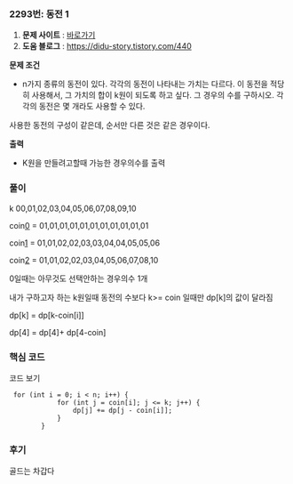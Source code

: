 ### 2293번: 동전 1

1. **문제 사이트** : [바로가기](https://www.acmicpc.net/problem/2293)
2. **도움 블로그** : https://didu-story.tistory.com/440

**문제 조건**
- n가지 종류의 동전이 있다. 각각의 동전이 나타내는 가치는 다르다. 이 동전을 적당히 사용해서, 그 가치의 합이 k원이 되도록 하고 싶다. 그 경우의 수를 구하시오. 각각의 동전은 몇 개라도 사용할 수 있다.

사용한 동전의 구성이 같은데, 순서만 다른 것은 같은 경우이다.

**출력**  
- K원을 만들려고할때 가능한 경우의수를 출력 
### 풀이
 k             00,01,02,03,04,05,06,07,08,09,10
 
coin[0](1) = 01,01,01,01,01,01,01,01,01,01,01

coin[1](2) = 01,01,02,02,03,03,04,04,05,05,06

coin[2](5) = 01,01,02,02,03,04,05,06,07,08,10

0일때는 아무것도 선택안하는 경우의수 1개

내가 구하고자 하는 k원일때 동전의 수보다 k>= coin 일때만 
dp[k]의 값이 달라짐  

dp[k] = dp[k-coin[i]]


dp[4] = dp[4]+ dp[4-coin]

### 핵심 코드

코드 보기
```
 for (int i = 0; i < n; i++) {
            for (int j = coin[i]; j <= k; j++) {
                dp[j] += dp[j - coin[i]];
            }
        }
```
### 후기
골드는 차갑다
